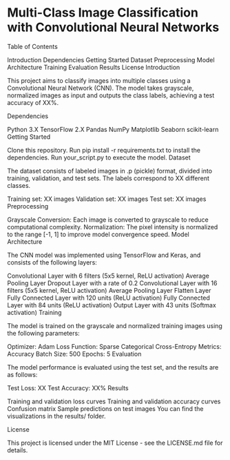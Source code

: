 # Multi-Class Image Classification with Convolutional Neural Networks

Table of Contents

Introduction
Dependencies
Getting Started
Dataset
Preprocessing
Model Architecture
Training
Evaluation
Results
License
Introduction

This project aims to classify images into multiple classes using a Convolutional Neural Network (CNN). The model takes grayscale, normalized images as input and outputs the class labels, achieving a test accuracy of XX%.

Dependencies

Python 3.X
TensorFlow 2.X
Pandas
NumPy
Matplotlib
Seaborn
scikit-learn
Getting Started

Clone this repository.
Run pip install -r requirements.txt to install the dependencies.
Run your_script.py to execute the model.
Dataset

The dataset consists of labeled images in .p (pickle) format, divided into training, validation, and test sets. The labels correspond to XX different classes.

Training set: XX images
Validation set: XX images
Test set: XX images
Preprocessing

Grayscale Conversion: Each image is converted to grayscale to reduce computational complexity.
Normalization: The pixel intensity is normalized to the range [-1, 1] to improve model convergence speed.
Model Architecture

The CNN model was implemented using TensorFlow and Keras, and consists of the following layers:

Convolutional Layer with 6 filters (5x5 kernel, ReLU activation)
Average Pooling Layer
Dropout Layer with a rate of 0.2
Convolutional Layer with 16 filters (5x5 kernel, ReLU activation)
Average Pooling Layer
Flatten Layer
Fully Connected Layer with 120 units (ReLU activation)
Fully Connected Layer with 84 units (ReLU activation)
Output Layer with 43 units (Softmax activation)
Training

The model is trained on the grayscale and normalized training images using the following parameters:

Optimizer: Adam
Loss Function: Sparse Categorical Cross-Entropy
Metrics: Accuracy
Batch Size: 500
Epochs: 5
Evaluation

The model performance is evaluated using the test set, and the results are as follows:

Test Loss: XX
Test Accuracy: XX%
Results

Training and validation loss curves
Training and validation accuracy curves
Confusion matrix
Sample predictions on test images
You can find the visualizations in the results/ folder.

License

This project is licensed under the MIT License - see the LICENSE.md file for details.
